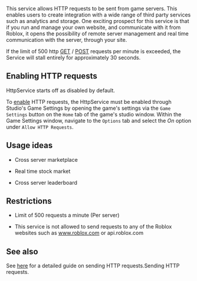 This service allows HTTP requests to be sent from game servers. This enables users to create integration with a wide range of third party services such as analytics and storage. One exciting prospect for this service is that if you run and manage your own website, and communicate with it from Roblox, it opens the possibility of remote server management and real time communication with the server, through your site.

If the limit of 500 http [GET](https://developer.roblox.com/api-reference/function/HttpService/GetAsync) / [POST](https://developer.roblox.com/api-reference/function/HttpService/PostAsync) requests per minute is exceeded, the Service will stall entirely for approximately 30 seconds.

## Enabling HTTP requests

HttpService starts off as disabled by default.

To [enable](https://developer.roblox.com/api-reference/property/HttpService/HttpEnabled) HTTP requests, the HttpService must be enabled through Studio's Game Settings by opening the game's settings via the `Game Settings` button on the `Home` tab of the game's studio window. Within the Game Settings window, navigate to the `Options` tab and select the *On* option under `Allow HTTP Requests`.

## Usage ideas

  * Cross server marketplace

  * Real time stock market

  * Cross server leaderboard

## Restrictions

  * Limit of 500 requests a minute (Per server)

  * This service is not allowed to send requests to any of the Roblox websites such as www.roblox.com or api.roblox.com

## See also

See [here][3] for a detailed guide on sending HTTP requests.Sending HTTP requests.

[3]: http://robloxdev.com/articles/Sending-HTTP-requests
